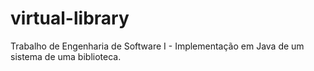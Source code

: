 # virtual-library
Trabalho de Engenharia de Software I - Implementação em Java de um sistema de uma biblioteca.
